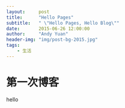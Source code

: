 ```yaml
---
layout:     post
title:      "Hello Pages"
subtitle:   " \"Hello Pages, Hello Blog\""
date:       2015-06-26 12:00:00
author:     "Andy Yuan"
header-img: "img/post-bg-2015.jpg"
tags:
    - 生活
---
```


# 第一次博客
hello